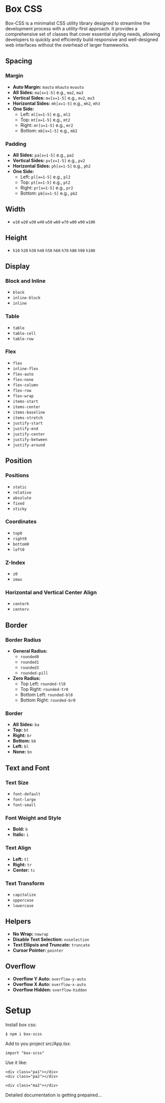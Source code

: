 # Box CSS

Box-CSS is a minimalist CSS utility library designed to streamline the development process with a utility-first approach. It provides a comprehensive set of classes that cover essential styling needs, allowing developers to quickly and efficiently build responsive and well-designed web interfaces without the overhead of larger frameworks.



## Spacing

### Margin
- **Auto Margin:** `mauto` `mhauto` `mvauto`
- **All Sides:** `ma[x=1-5]` e.g., `ma2`, `ma3`
- **Vertical Sides:** `mv[x=1-5]` e.g., `mv2`, `mv3`
- **Horizontal Sides:** `mh[x=1-5]` e.g., `mh2`, `mh3`
- **One Side:**
  - Left: `ml[x=1-5]` e.g., `ml2`
  - Top: `mt[x=1-5]` e.g., `mt2`
  - Right: `mr[x=1-5]` e.g., `mr2`
  - Bottom: `mb[x=1-5]` e.g., `mb2`

### Padding
- **All Sides:** `pa[x=1-5]` e.g., `pa2`
- **Vertical Sides:** `pv[x=1-5]` e.g., `pv2`
- **Horizontal Sides:** `ph[x=1-5]` e.g., `ph2`
- **One Side:**
  - Left: `pl[x=1-5]` e.g., `pl2`
  - Top: `pt[x=1-5]` e.g., `pt2`
  - Right: `pr[x=1-5]` e.g., `pr2`
  - Bottom: `pb[x=1-5]` e.g., `pb2`

## Width
- `w10` `w20` `w30` `w40` `w50` `w60` `w70` `w80` `w90` `w100`

## Height
- `h10` `h20` `h30` `h40` `h50` `h60` `h70` `h80` `h90` `h100`

## Display

### Block and Inline
- `block`
- `inline-block`
- `inline`

### Table
- `table`
- `table-cell`
- `table-row`

### Flex
- `flex`
- `inline-flex`
- `flex-auto`
- `flex-none`
- `flex-column`
- `flex-row`
- `flex-wrap`
- `items-start`
- `items-center`
- `items-baseline`
- `items-stretch`
- `justify-start`
- `justify-end`
- `justify-center`
- `justify-between`
- `justify-around`

## Position

### Positions
- `static`
- `relative`
- `absolute`
- `fixed`
- `sticky`

### Coordinates
- `top0`
- `right0`
- `bottom0`
- `left0`

### Z-Index
- `z0`
- `zmax`

### Horizontal and Vertical Center Align
- `centerh`
- `centerv`

## Border

### Border Radius
- **General Radius:**
  - `rounded0`
  - `rounded1`
  - `rounded3`
  - `rounded-pill`
- **Zero Radius:**
  - Top Left: `rounded-tl0`
  - Top Right: `rounded-tr0`
  - Bottom Left: `rounded-bl0`
  - Bottom Right: `rounded-br0`

### Border
- **All Sides:** `ba`
- **Top:** `bt`
- **Right:** `br`
- **Bottom:** `bb`
- **Left:** `bl`
- **None:** `bn`

## Text and Font

### Text Size
- `font-default`
- `font-large`
- `font-small`

### Font Weight and Style
- **Bold:** `b`
- **Italic:** `i`

### Text Align
- **Left:** `tl`
- **Right:** `tr`
- **Center:** `tc`

### Text Transform
- `capitalize`
- `uppercase`
- `lowercase`

## Helpers

- **No Wrap:** `nowrap`
- **Disable Text Selection:** `noselection`
- **Text Ellipsis and Truncate:** `truncate`
- **Cursor Pointer:** `pointer`

## Overflow
- **Overflow Y Auto:** `overflow-y-auto`
- **Overflow X Auto:** `overflow-x-auto`
- **Overflow Hidden:** `overflow-hidden`

# Setup

Install box css:
```
$ npm i box-scss
```

Add to you project src/App.tsx:
```
import "box-scss"
```

Use it like:
```
<div class="pa1"></div>
<div class="pa2"></div>

<div class="ma2"></div>

```

Detailed documentation is getting prepaired...

